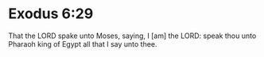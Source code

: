 # Exodus 6:29

That the LORD spake unto Moses, saying, I [am] the LORD: speak thou unto Pharaoh king of Egypt all that I say unto thee.